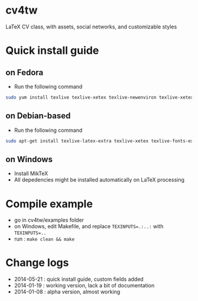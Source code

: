 cv4tw
=====

LaTeX CV class, with assets, social networks, and customizable styles

Quick install guide
===================

on Fedora
---------
* Run the following command
```bash
sudo yum install texlive texlive-xetex texlive-newenviron texlive-xetex-def texlive-xstring texlive-lastpage texlive-libertine texlive-euenc texlive-pbox texlive-needspace texlive-fontawesome fontawesome-fonts texlive-realboxes
```

on Debian-based
---------------
* Run the following command
```bash
sudo apt-get install texlive-latex-extra texlive-xetex texlive-fonts-extra fonts-linuxlibertine
```

on Windows
----------
* Install MikTeX
* All depedencies might be installed automatically on LaTeX processing

Compile example
===============
* go in cv4tw/examples folder
* on Windows, edit Makefile, and replace ```TEXINPUTS=.:..:``` with ```TEXINPUTS=..```
* run : ```make clean && make```


Change logs
===========
* 2014-05-21 : quick install guide, custom fields added
* 2014-01-19 : working version, lack a bit of documentation
* 2014-01-08 : alpha version, almost working

